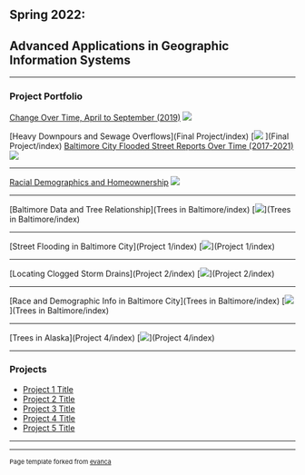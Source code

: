 ## Spring 2022: 
## Advanced Applications in Geographic Information Systems

---

### Project Portfolio

[Change Over Time, April to September (2019)](Rainfall/index)
[<img src="Rainfall/Bin/rainperpixel.gif?raw=true">](Rainfall/index)

[Heavy Downpours and Sewage Overflows](Final Project/index)
[<img src="Final Project/BIN/1600px-Terrytown_LA_Deluge_July_2016_02.jpg?raw=true"/>
](Final Project/index)
[Baltimore City Flooded Street Reports Over Time (2017-2021)](Project1_486/index)
[<img src="Project1_486/BIN/correctedlegend.gif?raw=true"/>](Project1_486/index)

---
[Racial Demographics and Homeownership](Project1_486/index)
[<img src="Project1_486/BIN/blackownership.png?raw=true"/>](Project1_486/index)

---
[Baltimore Data and Tree Relationship](Trees in Baltimore/index)
[<img src="Trees in Baltimore/BIN/treesperm.png?raw=true"/>](Trees in Baltimore/index)

---
[Street Flooding in Baltimore City](Project 1/index)
[<img src="Project 1/BIN/311 flooding reports by neighborhood.pdf?raw=true"/>](Project 1/index)

---
[Locating Clogged Storm Drains](Project 2/index) 
[<img src="Project 2/BIN/2020stormdrains.pdf?raw=true"/>](Project 2/index)

---
[Race and Demographic Info in Baltimore City](Trees in Baltimore/index)
[<img src="Project 3/BIN/baltimorebyrace.png?raw=true"/>](Trees in Baltimore/index)

---
[Trees in Alaska](Project 4/index) 
[<img src="Project 4/BIN/alaska trees.png?raw=true"/>](Project 4/index)

---

### Projects

- [Project 1 Title](http://example.com/)
- [Project 2 Title](http://example.com/)
- [Project 3 Title](http://example.com/)
- [Project 4 Title](http://example.com/)
- [Project 5 Title](http://example.com/)

---




---
<p style="font-size:11px">Page template forked from <a href="https://github.com/evanca/quick-portfolio">evanca</a></p>
<!-- Remove above link if you don't want to attibute -->
